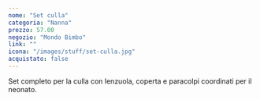 ```yaml
---
nome: "Set culla"
categoria: "Nanna"
prezzo: 57.00
negozio: "Mondo Bimbo"
link: ""
icona: "/images/stuff/set-culla.jpg"
acquistato: false
---
```


Set completo per la culla con lenzuola, coperta e paracolpi coordinati per il neonato.
